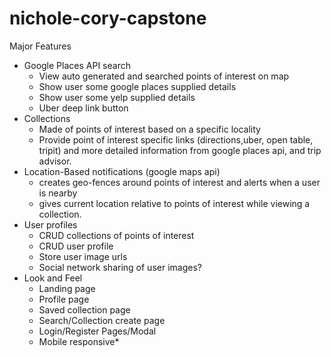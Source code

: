 # nichole-cory-capstone
Major Features
- Google Places API search
    - View auto generated and searched points of interest on map
    - Show user some google places supplied details
    - Show user some yelp supplied details
    - Uber deep link button
- Collections
    - Made of points of interest based on a specific locality
    - Provide point of interest specific links (directions,uber, open table, tripit) and more detailed information from google places api, and trip advisor.
- Location-Based notifications (google maps api) 
    - creates geo-fences around points of interest and alerts when a user is nearby
    - gives current location relative to points of interest while viewing a collection.
- User profiles 
    - CRUD collections of points of interest
    - CRUD user profile
    - Store user image urls
    - Social network sharing of user images? 
- Look and Feel
    - Landing page
    - Profile page
    - Saved collection page
    - Search/Collection create page
    - Login/Register Pages/Modal
    - Mobile responsive*
